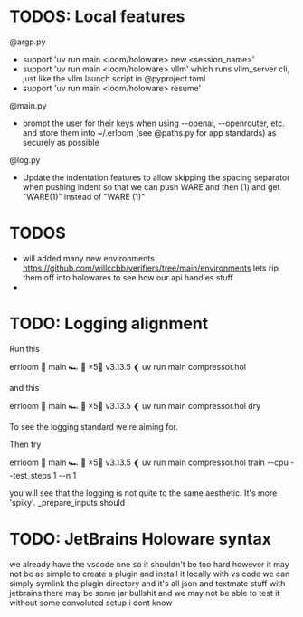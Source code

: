 # TODOS: Local features

@argp.py
* support 'uv run main <loom/holoware> new <session_name>'
* support 'uv run main <loom/holoware> vllm' which runs vllm_server cli, just like the vllm launch script in @pyproject.toml
* support 'uv run main <loom/holoware> resume'


@main.py
* prompt the user for their keys when using --openai, --openrouter, etc. and store them into ~/.erloom (see @paths.py for app standards) as securely as possible

@log.py
* Update the indentation features to allow skipping the spacing separator when pushing indent so that we can push WARE and then (1) and get "WARE(1)" instead of "WARE (1)"

# TODOS

* will added many new environments https://github.com/willccbb/verifiers/tree/main/environments lets rip them off into holowares to see how our api handles stuff
*  

# TODO: Logging alignment

Run this

errloom  🍣 main 🏎️ 💨 ×5🐍 v3.13.5 
❮ uv run main compressor.hol

and this


errloom  🍣 main 🏎️ 💨 ×5🐍 v3.13.5 
❮ uv run main compressor.hol dry

To see the logging standard we're aiming for.

Then try 

errloom  🍣 main 🏎️ 💨 ×5🐍 v3.13.5 
❮ uv run main compressor.hol train --cpu --test_steps 1 --n 1

you will see that the logging is not quite to the same aesthetic. It's more 'spiky'.
_prepare_inputs should 

# TODO: JetBrains Holoware syntax

we already have the vscode one so it shouldn't be too hard
however it may not be as simple to create a plugin and install it locally
with vs code we can simply symlink the plugin directory and it's all json and textmate stuff
with jetbrains there may be some jar bullshit and we may not be able to test it without some convoluted setup
i dont know